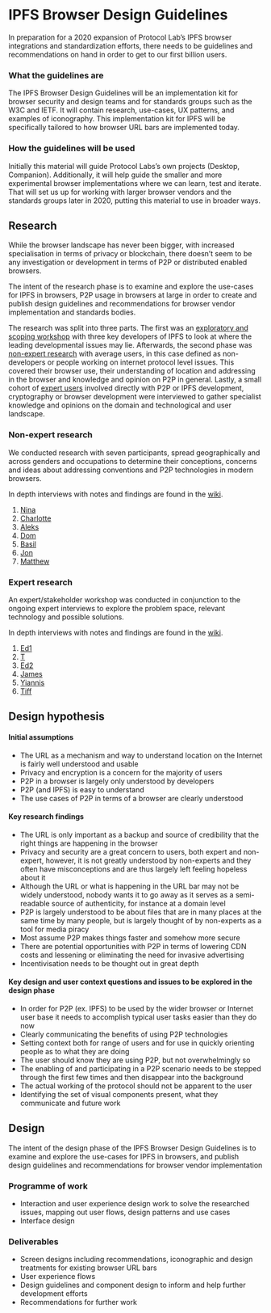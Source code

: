
# IPFS Browser Design Guidelines

In preparation for a 2020 expansion of Protocol Lab’s IPFS browser integrations and standardization efforts, there needs to be guidelines and recommendations on hand in order to get to our first billion users.

### What the guidelines are

The IPFS Browser Design Guidelines will be an implementation kit for browser security and design teams and for standards groups such as the W3C and IETF. It will contain research, use-cases, UX patterns, and examples of iconography. This implementation kit for IPFS will be specifically tailored to how browser URL bars are implemented today.

### How the guidelines will be used

Initially this material will guide Protocol Labs’s own projects (Desktop, Companion). Additionally, it will help guide the smaller and more experimental browser implementations where we can learn, test and iterate. That will set us up for working with larger browser vendors and the standards groups later in 2020, putting this material to use in broader ways.

## Research

While the browser landscape has never been bigger, with increased specialisation in terms of privacy or blockchain, there doesn’t seem to be any investigation or development in terms of P2P or distributed enabled browsers. 

The intent of the research phase is to examine and explore the use-cases for IPFS in browsers, P2P usage in browsers at large in order to create and publish design guidelines and recommendations for browser vendor implementation and standards bodies.

The research was split into three parts. The first was an [exploratory and scoping workshop][1] with three key developers of IPFS to look at where the leading developmental issues may lie. Afterwards, the second phase was [non-expert research][2] with average users, in this case defined as non-developers or people working on internet protocol level issues. This covered their browser use, their understanding of location and addressing in the browser and knowledge and opinion on P2P in general. Lastly, a small cohort of [expert users][3] involved directly with P2P or IPFS development, cryptography or browser development were interviewed to gather specialist knowledge and opinions on the domain and technological and user landscape.

### Non-expert research

We conducted research with seven participants, spread geographically and across genders and occupations to determine their conceptions, concerns and ideas about addressing conventions and P2P technologies in modern browsers. 

In depth interviews with notes and findings are found in the [wiki][4].

1. [Nina][5]
2. [Charlotte][6]
3. [Aleks][7]
4. [Dom][8]
5. [Basil][9]
6. [Jon][10]
7. [Matthew][11]

### Expert research

An expert/stakeholder workshop was conducted in conjunction to the ongoing expert interviews to explore the problem space, relevant technology and possible solutions.

In depth interviews with notes and findings are found in the [wiki][12].

1. [Ed1][13]
2. [T][14]
3. [Ed2][15]
4. [James][16]
5. [Yiannis][17]
6. [Tiff][18]

## Design hypothesis

#### Initial assumptions

- The URL as a mechanism and way to understand location on the Internet is fairly well understood and usable
- Privacy and encryption is a concern for the majority of users
- P2P in a browser is largely only understood by developers
- P2P (and IPFS) is easy to understand
- The use cases of P2P in terms of a browser are clearly understood

#### Key research findings

- The URL is only important as a backup and source of credibility that the right things are happening in the browser
- Privacy and security are a great concern to users, both expert and non-expert, however, it is not greatly understood by non-experts and they often have misconceptions and are thus largely left feeling hopeless about it
- Although the URL or what is happening in the URL bar may not be widely understood, nobody wants it to go away as it serves as a semi-readable source of authenticity, for instance at a domain level
- P2P is largely understood to be about files that are in many places at the same time by many people, but is largely thought of by non-experts as a tool for media piracy
- Most assume P2P makes things faster and somehow more secure
- There are potential opportunities with P2P in terms of lowering CDN costs and lessening or eliminating the need for invasive advertising
- Incentivisation needs to be thought out in great depth

#### Key design and user context questions and issues to be explored in the design phase

- In order for P2P (ex. IPFS) to be used by the wider browser or Internet user base it needs to accomplish typical user tasks easier than they do now
- Clearly communicating the benefits of using P2P technologies
- Setting context both for range of users and for use in quickly orienting people as to what they are doing
- The user should know they are using P2P, but not overwhelmingly so
- The enabling of and participating in a P2P scenario needs to be stepped through the first few times and then disappear into the background
- The actual working of the protocol should not be apparent to the user
- Identifying the set of visual components present, what they communicate and future work

## Design

The intent of the design phase of the IPFS Browser Design Guidelines is to examine and explore the use-cases for IPFS in browsers, and publish design guidelines and recommendations for browser vendor implementation

### Programme of work

- Interaction and user experience design work to solve the researched issues, mapping out user flows, design patterns and use cases
- Interface design

### Deliverables

- Screen designs including recommendations, iconographic and design treatments for existing browser URL bars
- User experience flows
- Design guidelines and component design to inform and help further development efforts
- Recommendations for further work

[1]:	https://github.com/ipfs/browser-design-guidelines/wiki/Stakeholders-workshop
[2]:	https://github.com/ipfs/browser-design-guidelines/wiki
[3]:	https://github.com/ipfs/browser-design-guidelines/wiki
[4]:	https://github.com/ipfs/browser-design-guidelines/wiki
[5]:	https://github.com/ipfs/browser-design-guidelines/wiki/Interview-Nina
[6]:	https://github.com/ipfs/browser-design-guidelines/wiki/Interview-Charlotte
[7]:	https://github.com/ipfs/browser-design-guidelines/wiki/Interview-Aleks
[8]:	https://github.com/ipfs/browser-design-guidelines/wiki/Interview-Dom
[9]:	https://github.com/ipfs/browser-design-guidelines/wiki/Interview-Basil
[10]:	https://github.com/ipfs/browser-design-guidelines/wiki/Interview-Jon
[11]:	https://github.com/ipfs/browser-design-guidelines/wiki/Interview-Matthew
[12]:	https://github.com/ipfs/browser-design-guidelines/wiki
[13]:	https://github.com/ipfs/browser-design-guidelines/wiki/Interview-Ed1
[14]:	https://github.com/ipfs/browser-design-guidelines/wiki/Interview-T
[15]:	https://github.com/ipfs/browser-design-guidelines/wiki/Interview-Ed2
[16]:	https://github.com/ipfs/browser-design-guidelines/wiki/Interview-James
[17]:	https://github.com/ipfs/browser-design-guidelines/wiki/Interview-Yiannis
[18]:	https://github.com/ipfs/browser-design-guidelines/wiki/Interview-Tiff